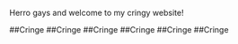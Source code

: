 Herro gays and welcome to my cringy website!

##Cringe
##Cringe
##Cringe
##Cringe
##Cringe
##Cringe
